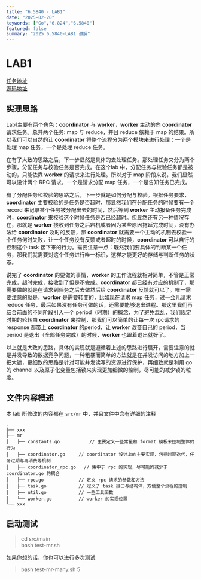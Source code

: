 ```yaml
---
title: "6.5840 - LAB1"
date: "2025-02-20"
keywords: ["Go","6.824","6.5840"]
featured: false
summary: "2025 6.5840-LAB1 讲解"
---
```


# LAB1

[任务地址](https://pdos.csail.mit.edu/6.824/labs/lab-mr.html)  
[源码地址](https://github.com/mutezebra/6.5840)

## 实现思路

Lab1主要有两个角色：**coordinator** 与 **worker**，**worker** 主动的向 **coordinator** 请求任务。总共两个任务: map 与 reduce，并且 reduce 依赖于 map 的结果。所以我们可以自然的让 **coordinator** 将整个流程分为两个模块来进行处理：一个是处理 map 任务，一个是处理 reduce 任务。

在有了大致的思路之后，下一步显然是具体的去处理任务。那处理任务又分为两个步骤，分配任务与校验任务是否完成。在这个lab 中，分配任务与校验任务都是被动的，只能依靠 **worker** 的请求来进行处理。所以对于 map 阶段来说，我们显然可以设计两个 RPC 请求，一个是请求分配 map 任务，一个是告知任务已完成。

有了分配任务和校验的思路之后，下一步就是如何分配与校验。根据任务要求，**coordinator** 主要校验的是任务是否超时，那显然我们在分配任务的时候要有一个 record 来记录某个任务被分配出去的时间，然后等到 **worker** 主动报备任务完成时，**coordinator** 来校验这个时候任务是否已经超时。但显然还有另一种情况存在，那就是 **worker** 接收到任务之后宕机或者因为某些原因拖延完成时间，没有办法给 **coordinator** 及时的反馈，那 **coordinator** 就需要一个主动的机制去校验一个任务何时失败，让一个任务没有反馈或者超时的时候，**coordinator** 可以自行的控制这个 task 接下来的行为。需要注意一点：既然我们要具体的判断某一个任务，那我们就需要对这个任务进行唯一标识，这样才能更好的存储与判断任务的状态。

说完了 **coordinator** 的要做的事情，**worker** 的工作流程就相对简单，不管是正常完成，超时完成，接收到了但是不完成。**coordinator** 都已经有对应的机制了，那需要做的就是在请求到任务之后去做然后给 **coordinator** 反馈就可以了。唯一需要注意的就是，**worker** 是需要转变的，比如现在请求 map 任务，过一会儿请求 reduce 任务，最后如果没有任务可做的话，还需要能够退出进程。那这里我们再结合前面的不同阶段引入一个 period（时期）的概念，为了避免混乱，我们规定时期的轮转由 **coordinator** 来控制，那我们可以简单的让每一次 rpc请求的 response 都带上 **coordinator** 的period，让 **worker** 改变自己的 period，当 period 是退出（全部任务完成）的时候，**worker** 也跟着退出就好了。

以上就是大致的思路，具体的实现就是遵循着上述的思路进行展开，需要注意的就是并发导致的数据竞争问题，一种粗暴而简单的方法就是在并发访问的地方加上一把大锁，更细致的思路是针对可能并发读写的资源进行保护，再细致就是利用 go 的 channel 以及原子化变量包括锁来实现更加细微的控制，尽可能的减少锁的粒度。

## 文件内容概述

本 lab 所修改的内容都在 `src/mr` 中，并且文件中含有详细的注释

```
.
├── xxx
├── mr
│   ├── constants.go		   // 主要定义一些常量和 format 模板来控制整体的行为
│   ├── coordinator.go	   // coordinator 设计上的主要实现，包括时期迭代，任务过期与再消费等机制
│   ├── coordinator_rpc.go   // 集中于 rpc 的实现，尽可能的减少于 coordinator.go 的耦合
│   ├── rpc.go			   // 定义 rpc 请求的参数和方法 
│   ├── task.go			   // 定义了 task 接口与结构体，方便整个流程的控制 
│   ├── util.go			   // 一些工具函数
│   └── worker.go 		   // worker 的实现位置
└── xxx

```

## 启动测试
> cd src/main  
> bash test-mr.sh

如果你想的话，你也可以进行多次测试
> bash test-mr-many.sh 5